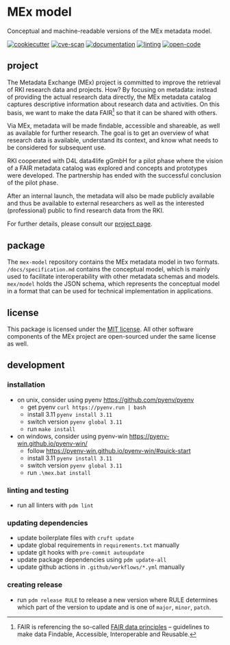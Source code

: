 # MEx model

Conceptual and machine-readable versions of the MEx metadata model.

[![cookiecutter](https://github.com/robert-koch-institut/mex-model/actions/workflows/cookiecutter.yml/badge.svg)](https://github.com/robert-koch-institut/mex-template)
[![cve-scan](https://github.com/robert-koch-institut/mex-model/actions/workflows/cve-scan.yml/badge.svg)](https://github.com/robert-koch-institut/mex-model/actions/workflows/cve-scan.yml)
[![documentation](https://github.com/robert-koch-institut/mex-model/actions/workflows/documentation.yml/badge.svg)](https://robert-koch-institut.github.io/mex-model)
[![linting](https://github.com/robert-koch-institut/mex-model/actions/workflows/linting.yml/badge.svg)](https://github.com/robert-koch-institut/mex-model/actions/workflows/linting.yml)
[![open-code](https://github.com/robert-koch-institut/mex-model/actions/workflows/open-code.yml/badge.svg)](https://gitlab.opencode.de/robert-koch-institut/mex/mex-model)

## project

The Metadata Exchange (MEx) project is committed to improve the retrieval of RKI
research data and projects. How? By focusing on metadata: instead of providing the
actual research data directly, the MEx metadata catalog captures descriptive information
about research data and activities. On this basis, we want to make the data FAIR[^1] so
that it can be shared with others.

Via MEx, metadata will be made findable, accessible and shareable, as well as available
for further research. The goal is to get an overview of what research data is available,
understand its context, and know what needs to be considered for subsequent use.

RKI cooperated with D4L data4life gGmbH for a pilot phase where the vision of a
FAIR metadata catalog was explored and concepts and prototypes were developed.
The partnership has ended with the successful conclusion of the pilot phase.

After an internal launch, the metadata will also be made publicly available and thus be
available to external researchers as well as the interested (professional) public to
find research data from the RKI.

For further details, please consult our
[project page](https://www.rki.de/DE/Content/Forsch/MEx/MEx_node.html).

[^1]: FAIR is referencing the so-called
[FAIR data principles](https://www.go-fair.org/fair-principles/) – guidelines to make
data Findable, Accessible, Interoperable and Reusable.

## package

The `mex-model` repository contains the MEx metadata model in two formats.
`/docs/specification.md` contains the conceptual model, which is mainly used to
facilitate interoperability with other metadata schemas and models. `mex/model` holds
the JSON schema, which represents the conceptual model in a format that can be used for
technical implementation in applications.

## license

This package is licensed under the [MIT license](/LICENSE). All other software
components of the MEx project are open-sourced under the same license as well.

## development

### installation

- on unix, consider using pyenv https://github.com/pyenv/pyenv
  - get pyenv `curl https://pyenv.run | bash`
  - install 3.11 `pyenv install 3.11`
  - switch version `pyenv global 3.11`
  - run `make install`
- on windows, consider using pyenv-win https://pyenv-win.github.io/pyenv-win/
  - follow https://pyenv-win.github.io/pyenv-win/#quick-start
  - install 3.11 `pyenv install 3.11`
  - switch version `pyenv global 3.11`
  - run `.\mex.bat install`

### linting and testing

- run all linters with `pdm lint`

### updating dependencies

- update boilerplate files with `cruft update`
- update global requirements in `requirements.txt` manually
- update git hooks with `pre-commit autoupdate`
- update package dependencies using `pdm update-all`
- update github actions in `.github/workflows/*.yml` manually

### creating release

- run `pdm release RULE` to release a new version where RULE determines which part of
  the version to update and is one of `major`, `minor`, `patch`.
